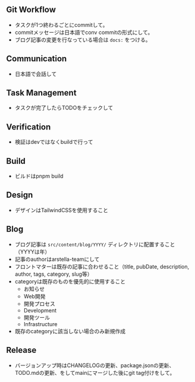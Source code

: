 ## Git Workflow
- タスクが1つ終わるごとにcommitして。
- commitメッセージは日本語でconv commitの形式にして。
- ブログ記事の変更を行なっている場合は `docs:` をつける。

## Communication
- 日本語で会話して

## Task Management
- タスクが完了したらTODOをチェックして

## Verification
- 検証はdevではなくbuildで行って

## Build
- ビルドはpnpm build

## Design
- デザインはTailwindCSSを使用すること

## Blog
- ブログ記事は `src/content/blog/YYYY/` ディレクトリに配置すること（YYYYは年）
- 記事のauthorはarstella-teamにして
- フロントマターは既存の記事に合わせること（title, pubDate, description, author, tags, category, slug等）
- categoryは既存のものを優先的に使用すること
  - お知らせ
  - Web開発
  - 開発プロセス
  - Development
  - 開発ツール
  - Infrastructure
- 既存のcategoryに該当しない場合のみ新規作成

## Release
- バージョンアップ時はCHANGELOGの更新、package.jsonの更新、TODO.mdの更新、をしてmainにマージした後にgit tag付けをして。
